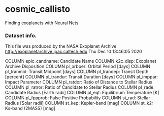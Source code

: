 # cosmic_callisto
Finding exoplanets with Neural Nets

### Dataset info.
This file was produced by the NASA Exoplanet Archive  http://exoplanetarchive.ipac.caltech.edu
Thu Dec 10 13:46:05 2020

COLUMN epic_candname:  Candidate Name
COLUMN k2c_disp:       Exoplanet Archive Disposition
COLUMN pl_orbper:      Orbital Period [days]
COLUMN pl_tranmid:     Transit Midpoint [days]
COLUMN pl_trandep:     Transit Depth [percent]
COLUMN pl_trandur:     Transit Duration [days]
COLUMN pl_imppar:      Impact Parameter
COLUMN pl_ratdor:      Ratio of Distance to Stellar Radius
COLUMN pl_ratror:      Ratio of Candidate to Stellar Radius
COLUMN pl_rade:        Candidate Radius [Earth radii]
COLUMN pl_eqt:         Equilibrium Temperature [K]
COLUMN pl_fppprob:     False Positive Probability
COLUMN st_rad:         Stellar Radius [Solar radii]
COLUMN st_kep:         Kepler-band [mag]
COLUMN st_k2:          Ks-band (2MASS) [mag]
